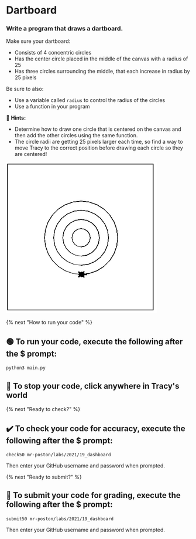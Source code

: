 # Dartboard
### Write a program that draws a dartboard.
Make sure your dartboard:
* Consists of 4 concentric circles
* Has the center circle placed in the middle of the canvas with a radius of 25
* Has three circles surrounding the middle, that each increase in radius by 25 pixels

Be sure to also:
* Use a variable called `radius` to control the radius of the circles
* Use a function in your program

🐢 **Hints:**
* Determine how to draw one circle that is centered on the canvas and then add the other circles using the same function.
* The circle radii are getting 25 pixels larger each time, so find a way to move Tracy to the correct position before drawing each circle so they are centered!

![##Ending World](end_world.png)

{% next "How to run your code" %}

## 🟢 To run your code, execute the following after the $ prompt:
```
python3 main.py
```
## 🛑 To stop your code, click anywhere in Tracy's world

{% next "Ready to check?" %}

## ✔️ To check your code for accuracy, execute the following after the $ prompt:
```
check50 mr-poston/labs/2021/19_dashboard
```
Then enter your GitHub username and password when prompted.

{% next "Ready to submit?" %}

## 📝 To submit your code for grading, execute the following after the $ prompt:
```
submit50 mr-poston/labs/2021/19_dashboard
```
Then enter your GitHub username and password when prompted.
